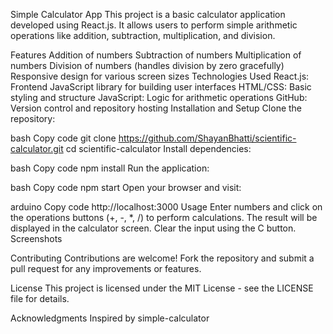 Simple Calculator App
This project is a basic calculator application developed using React.js. It allows users to perform simple arithmetic operations like addition, subtraction, multiplication, and division.

Features
Addition of numbers
Subtraction of numbers
Multiplication of numbers
Division of numbers (handles division by zero gracefully)
Responsive design for various screen sizes
Technologies Used
React.js: Frontend JavaScript library for building user interfaces
HTML/CSS: Basic styling and structure
JavaScript: Logic for arithmetic operations
GitHub: Version control and repository hosting
Installation and Setup
Clone the repository:

bash
Copy code
git clone https://github.com/ShayanBhatti/scientific-calculator.git
cd scientific-calculator
Install dependencies:

bash
Copy code
npm install
Run the application:

bash
Copy code
npm start
Open your browser and visit:

arduino
Copy code
http://localhost:3000
Usage
Enter numbers and click on the operations buttons (+, -, *, /) to perform calculations.
The result will be displayed in the calculator screen.
Clear the input using the C button.
Screenshots

Contributing
Contributions are welcome! Fork the repository and submit a pull request for any improvements or features.

License
This project is licensed under the MIT License - see the LICENSE file for details.

Acknowledgments
Inspired by simple-calculator
